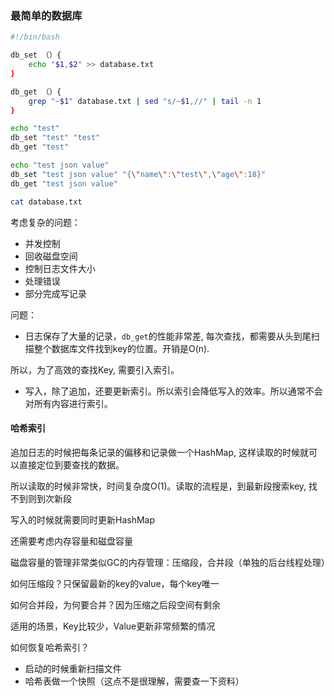 ### 最简单的数据库

``` bash
#!/bin/bash

db_set （）{
    echo "$1,$2" >> database.txt
}

db_get （）{
    grep "~$1" database.txt | sed "s/~$1,//" | tail -n 1
}   

echo "test"
db_set "test" "test"
db_get "test"

echo "test json value"
db_set "test json value" "{\"name\":\"test\",\"age\":18}"
db_get "test json value"

cat database.txt
```

考虑复杂的问题：
- 并发控制
- 回收磁盘空间
- 控制日志文件大小
- 处理错误
- 部分完成写记录

问题：
- 日志保存了大量的记录，`db_get`的性能非常差, 每次查找，都需要从头到尾扫描整个数据库文件找到key的位置。开销是O(n).

所以，为了高效的查找Key, 需要引入索引。
- 写入，除了追加，还要更新索引。所以索引会降低写入的效率。所以通常不会对所有内容进行索引。

#### 哈希索引

追加日志的时候把每条记录的偏移和记录做一个HashMap, 这样读取的时候就可以直接定位到要查找的数据。

所以读取的时候非常快，时间复杂度O(1)。读取的流程是，到最新段搜索key, 找不到则到次新段

写入的时候就需要同时更新HashMap

还需要考虑内存容量和磁盘容量

磁盘容量的管理非常类似GC的内存管理：压缩段，合并段（单独的后台线程处理）

如何压缩段？只保留最新的key的value，每个key唯一

如何合并段，为何要合并？因为压缩之后段空间有剩余

适用的场景，Key比较少，Value更新非常频繁的情况

如何恢复哈希索引？

- 启动的时候重新扫描文件
- 哈希表做一个快照（这点不是很理解，需要查一下资料）



